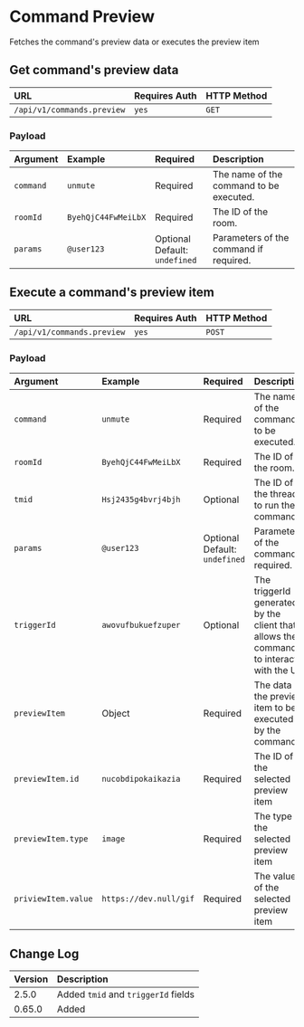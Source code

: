 # Command Preview

Fetches the command's preview data or executes the preview item

## Get command's preview data

| URL                        | Requires Auth | HTTP Method |
| :------------------------- | :------------ | :---------- |
| `/api/v1/commands.preview` | `yes`         | `GET`       |

### Payload

| Argument  | Example             | Required                           | Description                             |
| :-------- | :------------------ | :--------------------------------- | :-------------------------------------- |
| `command` | `unmute`            | Required                           | The name of the command to be executed. |
| `roomId`  | `ByehQjC44FwMeiLbX` | Required                           | The ID of the room.                     |
| `params`  | `@user123`          | Optional <br> Default: `undefined` | Parameters of the command if required.  |

## Execute a command's preview item

| URL                        | Requires Auth | HTTP Method |
| :------------------------- | :------------ | :---------- |
| `/api/v1/commands.preview` | `yes`         | `POST`      |

### Payload

| Argument            | Example                | Required                           | Description                                                                           |
| :------------------ | :--------------------- | :--------------------------------- | :------------------------------------------------------------------------------------ |
| `command`           | `unmute`               | Required                           | The name of the command to be executed.                                               |
| `roomId`            | `ByehQjC44FwMeiLbX`    | Required                           | The ID of the room.                                                                   |
| `tmid`              | `Hsj2435g4bvrj4bjh`    | Optional                           | The ID of the thread to run the command.                                              |
| `params`            | `@user123`             | Optional <br> Default: `undefined` | Parameters of the command if required.                                                |
| `triggerId`         | `awovufbukuefzuper`    | Optional                           | The triggerId generated by the client that allows the command to interact with the UI |
| `previewItem`       | Object                 | Required                           | The data of the preview item to be executed by the command                            |
| `previewItem.id`    | `nucobdipokaikazia`    | Required                           | The ID of the selected preview item                                                   |
| `previewItem.type`  | `image`                | Required                           | The type of the selected preview item                                                 |
| `priviewItem.value` | `https://dev.null/gif` | Required                           | The value of the selected preview item                                                |

## Change Log

| Version | Description                         |
| :------ | :---------------------------------- |
| 2.5.0   | Added `tmid` and `triggerId` fields |
| 0.65.0  | Added                               |
